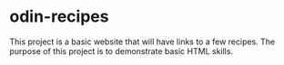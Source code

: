# odin-recipes
This project is a basic website that will have links to a few recipes.
The purpose of this project is to demonstrate basic HTML skills.